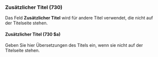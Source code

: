 ### Zusätzlicher Titel (730)

Das Feld **Zusätzlicher Titel** wird für andere Titel verwendet, die nicht auf der Titelseite stehen.

#### Zusätzlicher Titel (730 $a)

Geben Sie hier Übersetzungen des Titels ein, wenn sie nicht auf der Titelseite stehen.
